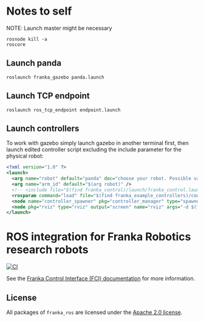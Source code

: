 # Notes to self

NOTE: Launch master might be necessary
```
rosnode kill -a
roscore
```

## Launch panda
```
roslaunch franka_gazebo panda.launch
```

## Launch TCP endpoint
```
roslaunch ros_tcp_endpoint endpoint.launch
```

## Launch controllers 

To work with gazebo simply launch gazebo in another terminal first, then launch edited controller script excluding the include parameter for the physical robot:
```xml
<?xml version="1.0" ?>
<launch>
  <arg name="robot" default="panda" doc="choose your robot. Possible values: [panda, fr3]"/>
  <arg name="arm_id" default="$(arg robot)" />
  <!-- <include file="$(find franka_control)/launch/franka_control.launch" pass_all_args="true"/> -->
  <rosparam command="load" file="$(find franka_example_controllers)/config/franka_example_controllers.yaml" subst_value="true" />
  <node name="controller_spawner" pkg="controller_manager" type="spawner" respawn="false" output="screen"  args="joint_velocity_example_controller"/>
  <node pkg="rviz" type="rviz" output="screen" name="rviz" args="-d $(find franka_example_controllers)/launch/robot.rviz -f $(arg arm_id)_link0 --splash-screen $(find franka_visualization)/splash.png"/>
</launch>
```



# ROS integration for Franka Robotics research robots

[![CI](https://github.com/frankaemika/franka_ros/actions/workflows/ci.yml/badge.svg)](https://github.com/frankaemika/franka_ros/actions/workflows/ci.yml)


See the [Franka Control Interface (FCI) documentation][fci-docs] for more information.

## License

All packages of `franka_ros` are licensed under the [Apache 2.0 license][apache-2.0].

[apache-2.0]: https://www.apache.org/licenses/LICENSE-2.0.html
[fci-docs]: https://frankaemika.github.io/docs
